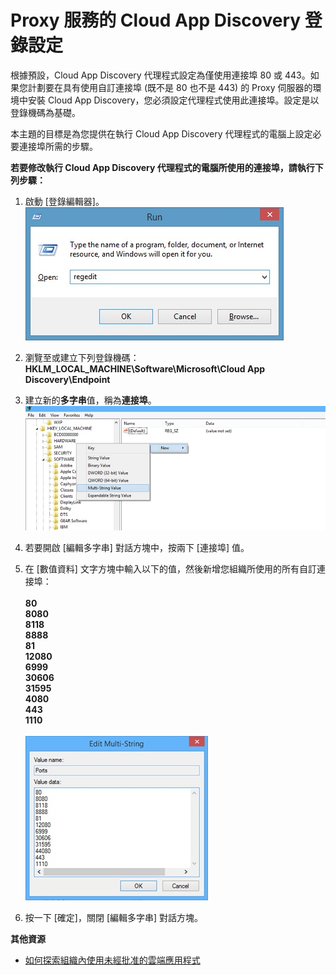<properties 
	pageTitle="Proxy 服務的 Cloud App Discovery 登錄設定" 
	description="本主題的目標是為您提供在執行 Cloud App Discovery 代理程式的電腦上設定必要連接埠所需的步驟。" 
	services="active-directory" 
	documentationCenter="" 
	authors="markusvi" 
	manager="swadhwa" 
	editor="lisatoft"/>

<tags 
	ms.service="active-directory" 
	ms.workload="identity" 
	ms.tgt_pltfrm="na" 
	ms.devlang="na" 
	ms.topic="article" 
	ms.date="07/23/2015" 
	ms.author="markusvi"/>

# Proxy 服務的 Cloud App Discovery 登錄設定

根據預設，Cloud App Discovery 代理程式設定為僅使用連接埠 80 或 443。如果您計劃要在具有使用自訂連接埠 (既不是 80 也不是 443) 的 Proxy 伺服器的環境中安裝 Cloud App Discovery，您必須設定代理程式使用此連接埠。設定是以登錄機碼為基礎。


本主題的目標是為您提供在執行 Cloud App Discovery 代理程式的電腦上設定必要連接埠所需的步驟。



**若要修改執行 Cloud App Discovery 代理程式的電腦所使用的連接埠，請執行下列步驟：**


1. 啟動 [登錄編輯器]。<br> ![執行](./media/active-directory-cloudappdiscovery-registry-settings-for-proxy-services/proxy01.png)

2. 瀏覽至或建立下列登錄機碼：<br> **HKLM\_LOCAL\_MACHINE\\Software\\Microsoft\\Cloud App Discovery\\Endpoint**

3. 建立新的**多字串**值，稱為**連接埠**。![新增](./media/active-directory-cloudappdiscovery-registry-settings-for-proxy-services/proxy02.png)

4. 若要開啟 [編輯多字串] 對話方塊中，按兩下 [連接埠] 值。


5. 在 [數值資料] 文字方塊中輸入以下的值，然後新增您組織所使用的所有自訂連接埠：<br><br> **80** <br> **8080** <br> **8118** <br> **8888** <br> **81** <br> **12080** <br> **6999** <br> **30606** <br> **31595** <br> **4080** <br> **443** <br> **1110** <br><br> ![編輯多字串](./media/active-directory-cloudappdiscovery-registry-settings-for-proxy-services/proxy03.png)

6. 按一下 [確定]，關閉 [編輯多字串] 對話方塊。



**其他資源**


* [如何探索組織內使用未經批准的雲端應用程式](active-directory-cloudappdiscovery-whatis.md) 

<!---HONumber=August15_HO6-->
